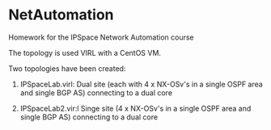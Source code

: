 # NetAutomation
Homework for the IPSpace Network Automation course

The topology is used VIRL with a CentOS VM.

Two topologies have been created:

1) IPSpaceLab.virl:  Dual site (each with 4 x NX-OSv's in a single OSPF area and single BGP AS) connecting to a dual core 

2) IPSpaceLab2.vir:l Singe site (4 x NX-OSv's in a single OSPF area and single BGP AS) connecting to a dual core

